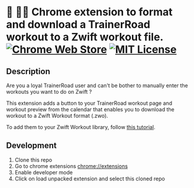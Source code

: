 # 🚴 🚴‍♂️ Chrome extension to format and download a TrainerRoad workout to a Zwift workout file. [![Chrome Web Store](https://img.shields.io/static/v1?label=chrome%20web%20store&message=v0.2.2&color=orange)](https://chrome.google.com/webstore/detail/trainerroad-workouts-to-z/hionaainojfejlajodojnnhfedmlipah) [![MIT License](https://img.shields.io/badge/license-MIT-9cf)](https://en.wikipedia.org/wiki/MIT_License)

## Description

Are you a loyal TrainerRoad user and can't be bother to manually enter the workouts you want to do on Zwift ?

This extension adds a button to your TrainerRoad workout page and workout preview from the calendar that enables you to download the workout to a Zwift Workout format (.zwo).

To add them to your Zwift Workout library, follow [this tutorial](https://www.zwift.com/news/11792-importing-and-sharing-custom-zwift-workouts?__znl=fr-fr).

## Development

1. Clone this repo
2. Go to chrome extensions [chrome://extensions](chrome://extensions)
3. Enable developer mode
4. Click on load unpacked extension and select this cloned repo
